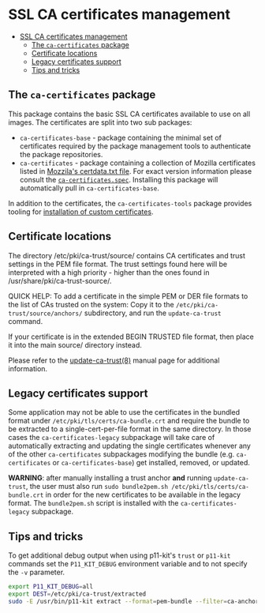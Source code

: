 # SSL CA certificates management

- [SSL CA certificates management](#ssl-ca-certificates-management)
  - [The `ca-certificates` package](#the-ca-certificates-package)
  - [Certificate locations](#certificate-locations)
  - [Legacy certificates support](#legacy-certificates-support)
  - [Tips and tricks](#tips-and-tricks)

## The `ca-certificates` package

This package contains the basic SSL CA certificates available to use on all images. The certificates are split into two sub packages:

- `ca-certificates-base` - package containing the minimal set of certificates required by the package management tools to authenticate the package repositories.
- `ca-certificates` - package containing a collection of Mozilla certificates listed in [Mozzila's certdata.txt file](https://hg.mozilla.org/releases/mozilla-release/file/tip/security/nss/lib/ckfw/builtins/certdata.txt). For exact version information please consult the [`ca-certificates.spec`](../../../SPECS/ca-certificates/ca-certificates.spec). Installing this package will automatically pull in `ca-certificates-base`.

In addition to the certificates, the `ca-certificates-tools` package provides tooling for [installation of custom certificates](#custom-configuration-of-the-ca-certificates).

## Certificate locations

The directory /etc/pki/ca-trust/source/ contains CA certificates and
trust settings in the PEM file format. The trust settings found here will be
interpreted with a high priority - higher than the ones found in
/usr/share/pki/ca-trust-source/.

QUICK HELP: To add a certificate in the simple PEM or DER file formats to the list of CAs trusted on the system:
Copy it to the `/etc/pki/ca-trust/source/anchors/` subdirectory, and run the `update-ca-trust` command.

If your certificate is in the extended BEGIN TRUSTED file format, then place it into the main source/ directory instead.

Please refer to the [update-ca-trust(8)](https://www.systutorials.com/docs/linux/man/8-update-ca-certificates/) manual page for additional information.

## Legacy certificates support

Some application may not be able to use the certificates in the bundled format under `/etc/pki/tls/certs/ca-bundle.crt` and require the bundle to be extracted to a single-cert-per-file format in the same directory. In those cases the `ca-certificates-legacy` subpackage will take care of automatically extracting and updating the single certificates whenever any of the other `ca-certificates` subpackages modifying the bundle (e.g. `ca-certificates` or `ca-certificates-base`) get installed, removed, or updated.

**WARNING**: after manually installing a trust anchor **and** running `update-ca-trust`, the user must also run `sudo bundle2pem.sh /etc/pki/tls/certs/ca-bundle.crt` in order for the new certificates to be available in the legacy format. The `bundle2pem.sh` script is installed with the `ca-certificates-legacy` subpackage.

## Tips and tricks

To get additional debug output when using p11-kit's `trust` or `p11-kit` commands set the `P11_KIT_DEBUG` environment variable and to not specify the `-v` parameter.

``` bash
export P11_KIT_DEBUG=all
export DEST=/etc/pki/ca-trust/extracted
sudo -E /usr/bin/p11-kit extract --format=pem-bundle --filter=ca-anchors --overwrite --comment --purpose server-auth $DEST/pem/tls-ca-bundle.pem
```
